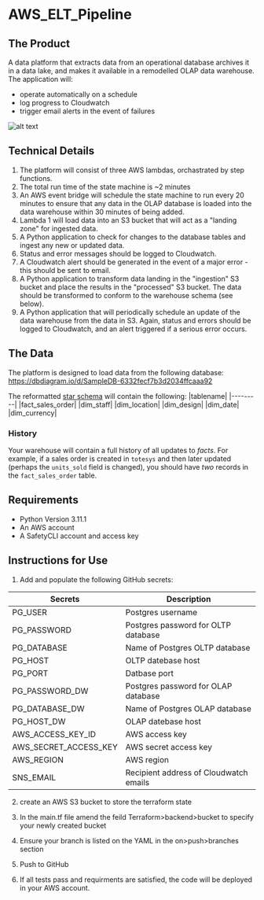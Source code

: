 #  AWS_ELT_Pipeline
## The Product

A data platform that extracts data from an operational database archives it in a data lake, and makes it available in a remodelled OLAP data warehouse. The application will:
  - operate automatically on a schedule
  - log progress to Cloudwatch
  - trigger email alerts in the event of failures

 ![alt text](readme_images/image.png)

## Technical Details

1. The platform will consist of three AWS lambdas, orchastrated by step functions.
1. The total run time of the state machine is ~2 minutes
1. An AWS event bridge will schedule the state machine to run every 20 minutes to ensure that any data in the OLAP database is loaded into the data warehouse within 30 minutes of being added.
1. Lambda 1 will load data into an S3 bucket that will act as a "landing zone" for ingested data.
1. A Python application to check for changes to the database tables and ingest any new or updated data. 
1. Status and error messages should be logged to Cloudwatch.
1. A Cloudwatch alert should be generated in the event of a major error - this should be sent to email.
1. A Python application to transform data landing in the "ingestion" S3 bucket and place the results in the "processed" S3 bucket. The data should be transformed to conform to the warehouse schema (see below). 
1. A Python application that will periodically schedule an update of the data warehouse from the data in S3. Again, status and errors should be logged to Cloudwatch, and an alert triggered if a serious error occurs.

## The Data

The platform is designed to load data from the following database: https://dbdiagram.io/d/SampleDB-6332fecf7b3d2034ffcaaa92 

The reformatted [star schema](https://dbdiagram.io/d/637a423fc9abfc611173f637) will contain the following:
|tablename|
|---------|
|fact_sales_order|
|dim_staff|
|dim_location|
|dim_design|
|dim_date|
|dim_currency|

### History
Your warehouse will contain a full history of all updates to _facts_. For example, if a sales order is 
created in `totesys` and then later updated (perhaps the `units_sold` field is changed), you should have _two_ 
records in the `fact_sales_order` table.

## Requirements

- Python Version 3.11.1
- An AWS account
- A SafetyCLI account and access key

## Instructions for Use
1. Add and populate the following GitHub secrets:

|Secrets| Description|
|-------|------------|
|PG_USER|Postgres username|
|PG_PASSWORD|Postgres password for OLTP database|
|PG_DATABASE|Name of Postgres OLTP database|
|PG_HOST|OLTP datebase host|
|PG_PORT|Datbase port|
|PG_PASSWORD_DW|Postgres password for OLAP database|
|PG_DATABASE_DW|Name of Postgres OLAP database|
|PG_HOST_DW|OLAP datebase host|
|AWS_ACCESS_KEY_ID| AWS access key|
|AWS_SECRET_ACCESS_KEY| AWS secret access key|
|AWS_REGION| AWS region|
|SNS_EMAIL| Recipient address of Cloudwatch emails|


2. create an AWS S3 bucket to store the terraform state

3. In the main.tf file amend the feild Terraform>backend>bucket to specify your newly created bucket

4. Ensure your branch is listed on the YAML in the on>push>branches section

5. Push to GitHub

6. If all tests pass and requirments are satisfied, the code will be deployed in your AWS account.
